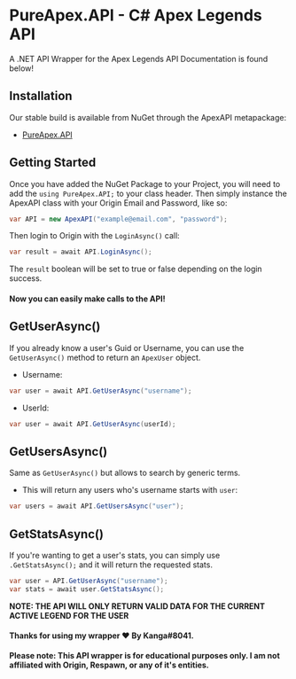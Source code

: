 # PureApex.API - C# Apex Legends API
A .NET API Wrapper for the Apex Legends API
Documentation is found below!

## Installation
Our stable build is available from NuGet through the ApexAPI metapackage:
- [PureApex.API](https://www.nuget.org/packages/PureApex.API/)

## Getting Started
Once you have added the NuGet Package to your Project, you will need to add the `using PureApex.API;` to your class header.
Then simply instance the ApexAPI class with your Origin Email and Password, like so:
```csharp
var API = new ApexAPI("example@email.com", "password");
```
Then login to Origin with the `LoginAsync()` call:
```csharp
var result = await API.LoginAsync();
```
The `result` boolean will be set to true or false depending on the login success.

#### Now you can easily make calls to the API!

## GetUserAsync()
If you already know a user's Guid or Username, you can use the `GetUserAsync()` method to return an `ApexUser` object.
- Username:
```csharp
var user = await API.GetUserAsync("username");
```
- UserId:
```csharp
var user = await API.GetUserAsync(userId);
```

## GetUsersAsync()
Same as `GetUserAsync()` but allows to search by generic terms.
- This will return any users who's username starts with `user`:
```csharp
var users = await API.GetUsersAsync("user");
```
  
## GetStatsAsync()
If you're wanting to get a user's stats, you can simply use `.GetStatsAsync();` and it will return the requested stats.
```csharp
var user = API.GetUserAsync("username");
var stats = await user.GetStatsAsync();
```

**NOTE: THE API WILL ONLY RETURN VALID DATA FOR THE CURRENT ACTIVE LEGEND FOR THE USER**

#### Thanks for using my wrapper ❤️ By Kanga#8041.

**Please note: This API wrapper is for educational purposes only. I am not affiliated with Origin, Respawn,  or any of it's entities.**
